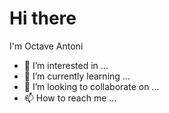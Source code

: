 # Hi there
I'm Octave Antoni
- 👀 I’m interested in ...
- 🌱 I’m currently learning ...
- 💞️ I’m looking to collaborate on ...
- 📫 How to reach me ...

<!---
Faskill/Faskill is a ✨ special ✨ repository because its `README.md` (this file) appears on your GitHub profile.
You can click the Preview link to take a look at your changes.
--->
